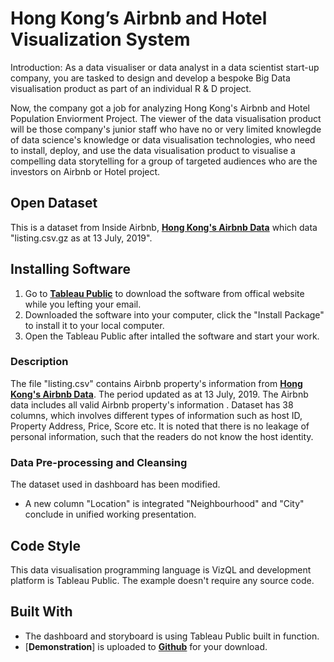 # Hong Kong’s Airbnb and Hotel Visualization System

Introduction: As a data visualiser or data analyst in a data scientist start-up company, you are tasked to design and develop a bespoke  Big Data visualisation product as part of an individual R & D project.

Now, the company got a job for analyzing Hong Kong's Airbnb and Hotel Population Enviorment Project.
The viewer of the data visualisation product will be those company's junior staff who have no or very limited knowlegde of data science's knowledge or data visualisation technologies, who need to install, deploy, and use the data visualisation product to visualise a compelling data storytelling for a group of targeted audiences who are the investors on Airbnb or Hotel project.

## Open Dataset
This is a dataset from Inside Airbnb, [**Hong Kong's Airbnb Data**](http://insideairbnb.com/get-the-data.html) which data "listing.csv.gz as at 13 July, 2019".

## Installing Software
1. Go to [**Tableau Public**](https://public.tableau.com/en-us/s/) to download the software from offical website while you lefting your email.
2. Downloaded the software into your computer, click the "Install Package" to install it to your local computer.
3. Open the Tableau Public after intalled the software and start your work.

### Description
The file "listing.csv" contains Airbnb property's information from [**Hong Kong's Airbnb Data**](http://insideairbnb.com/get-the-data.html). 
The period updated as at 13 July, 2019. The Airbnb data includes all valid Airbnb property's information . 
Dataset has 38 columns, which involves different types of information such as host ID, Property Address, Price, Score etc. 
It is noted that there is no leakage of personal information, such that the readers do not know the host identity. 

### Data Pre-processing and Cleansing
The dataset used in dashboard has been modified.

* A new column "Location" is integrated "Neighbourhood" and "City" conclude in unified working presentation.

## Code Style 
This data visualisation programming language is VizQL and development platform is Tableau Public. The example doesn't require any source code.

## Built With
* The dashboard and storyboard is using Tableau Public built in function. 
* [**Demonstration**] is uploaded to [**Github**](https://github.com/ConCon324/CETM25-Data-Visualization/blob/master/CETM25%20Data%20Visualization%20Assignment_20190923.twbx) for your download.  
